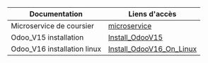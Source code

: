 |Documentation | Liens d'accès |
---------------|---------------|
|Microservice de coursier|[microservice](/Master/Microservice/Coursier.md)|
|Odoo_V15 installation|[Install_OdooV15](/Master/Odoo/Odoo-V15/Installation.md)|
|Odoo_V16 installation linux |[Install_OdooV16_On_Linux](/Master/Odoo/Odoo-V16/Installations/linux.md)|

